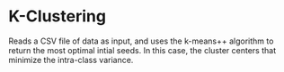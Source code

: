 # K-Clustering

Reads a CSV file of data as input, and uses the k-means++ algorithm to return the most optimal intial seeds.  In this case, the 
cluster centers that minimize the intra-class variance.  
